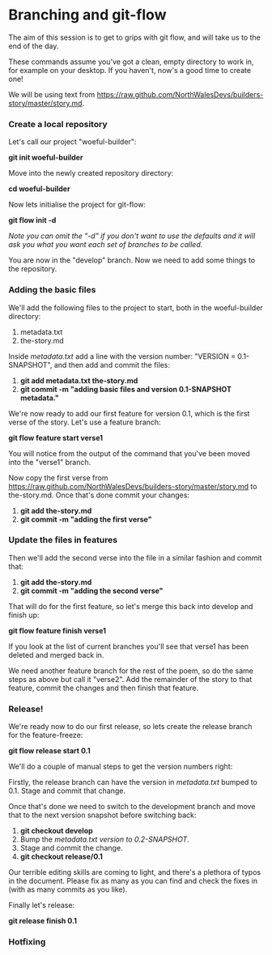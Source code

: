 Branching and git-flow
======================

The aim of this session is to get to grips with git flow, and will take us to the end of the day.

These commands assume you've got a clean, empty directory to work in, for example on your desktop. If you haven't, now's a good time to create one! 

We will be using text from https://raw.github.com/NorthWalesDevs/builders-story/master/story.md.

### Create a local repository

Let's call our project "woeful-builder":

**git init woeful-builder**

Move into the newly created repository directory:

**cd woeful-builder**

Now lets initialise the project for git-flow:

**git flow init -d**

_Note you can omit the "-d" if you don't want to use the defaults and it will ask you what you want each set of branches to be called._

You are now in the "develop" branch. Now we need to add some things to the repository.

### Adding the basic files

We'll add the following files to the project to start, both in the woeful-builder directory:

1. metadata.txt
2. the-story.md

Inside _metadata.txt_ add a line with the version number: "VERSION = 0.1-SNAPSHOT", and then add and commit the files:

1. **git add metadata.txt the-story.md**
2. **git commit -m "adding basic files and version 0.1-SNAPSHOT metadata."**

We're now ready to add our first feature for version 0.1, which is the first verse of the story. Let's use a feature branch:

**git flow feature start verse1**

You will notice from the output of the command that you've been moved into the "verse1" branch.

Now copy the first verse from https://raw.github.com/NorthWalesDevs/builders-story/master/story.md to the-story.md. Once that's done commit your changes:

1. **git add the-story.md**
2. **git commit -m "adding the first verse"**

### Update the files in features
Then we'll add the second verse into the file in a similar fashion and commit that:

1. **git add the-story.md**
2. **git commit -m "adding the second verse"**

That will do for the first feature, so let's merge this back into develop and finish up:

**git flow feature finish verse1**

If you look at the list of current branches you'll see that verse1 has been deleted and merged back in.

We need another feature branch for the rest of the poem, so do the same steps as above but call it "verse2". Add the remainder of the story to that feature, commit the changes and then finish that feature.

### Release!
We're ready now to do our first release, so lets create the release branch for the feature-freeze:

**git flow release start 0.1**

We'll do a couple of manual steps to get the version numbers right:

Firstly, the release branch can have the version in _metadata.txt_ bumped to 0.1. Stage and commit that change.

Once that's done we need to switch to the development branch and move that to the next version snapshot before switching back:

1. **git checkout develop**
2. Bump the _metadata.txt version to 0.2-SNAPSHOT_.
3. Stage and commit the change.
4. **git checkout release/0.1**

Our terrible editing skills are coming to light, and there's a plethora of typos in the document. Please fix as many as you can find and check the fixes in (with as many commits as you like).

Finally let's release:

**git release finish 0.1**

### Hotfixing



